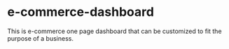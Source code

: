# e-commerce-dashboard
This is e-commerce one page dashboard that can be customized to fit the purpose of a business.
